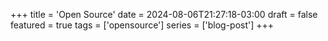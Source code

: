 +++
title = 'Open Source'
date = 2024-08-06T21:27:18-03:00
draft = false
featured = true
tags = ['opensource']
series = ['blog-post']
+++
